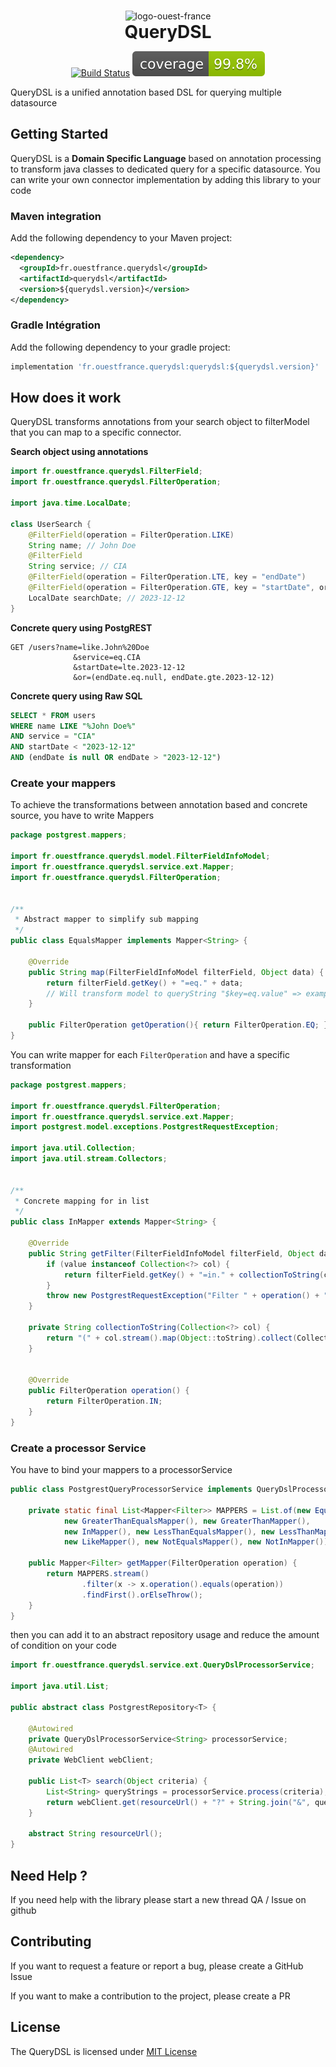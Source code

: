 <div align="center" style="text-align:center;padding-top: 15px">
    <img alt="logo-ouest-france" src="https://sipaui.sipaof.fr/downloads/logotheque/ouest-france-couleur.svg" height="100"/>
    <h1 style="margin: 0;padding: 0">QueryDSL</h1>
</div>
<div align="center" style="text-align: center">

[![Build Status](https://github.com/Ouest-France/querydsl/actions/workflows/build.yml/badge.svg)](https://github.com/Ouest-France/querydsl/actions/workflows/build.yml)
![Coverage](https://raw.githubusercontent.com/Ouest-France/querydsl/main/.github/badges/jacoco.svg)

</div>

QueryDSL is a unified annotation based DSL for querying multiple datasource

## Getting Started

QueryDSL is a **Domain Specific Language** based on annotation processing to transform java classes to dedicated query for a specific datasource.
You can write your own connector implementation by adding this library to your code

### Maven integration

Add the following dependency to your Maven project:

```xml
<dependency>
  <groupId>fr.ouestfrance.querydsl</groupId>
  <artifactId>querydsl</artifactId>
  <version>${querydsl.version}</version>
</dependency>
```

### Gradle Intégration

Add the following dependency to your gradle project:

```groovy
implementation 'fr.ouestfrance.querydsl:querydsl:${querydsl.version}'
```

## How does it work

QueryDSL transforms annotations from your search object to filterModel that you can map to a specific connector.

**Search object using annotations**

```java
import fr.ouestfrance.querydsl.FilterField;
import fr.ouestfrance.querydsl.FilterOperation;

import java.time.LocalDate;

class UserSearch {
    @FilterField(operation = FilterOperation.LIKE)
    String name; // John Doe
    @FilterField
    String service; // CIA
    @FilterField(operation = FilterOperation.LTE, key = "endDate")
    @FilterField(operation = FilterOperation.GTE, key = "startDate", orNull = true)        
    LocalDate searchDate; // 2023-12-12
}
```

**Concrete query using PostgREST**

```properties
GET /users?name=like.John%20Doe
              &service=eq.CIA
              &startDate=lte.2023-12-12
              &or=(endDate.eq.null, endDate.gte.2023-12-12)
```

**Concrete query using Raw SQL**
```sql
SELECT * FROM users
WHERE name LIKE "%John Doe%"
AND service = "CIA"
AND startDate < "2023-12-12"
AND (endDate is null OR endDate > "2023-12-12")
```

### Create your mappers


To achieve the transformations between annotation based and concrete source, you have to write Mappers

```java
package postgrest.mappers;

import fr.ouestfrance.querydsl.model.FilterFieldInfoModel;
import fr.ouestfrance.querydsl.service.ext.Mapper;
import fr.ouestfrance.querydsl.FilterOperation;


/**
 * Abstract mapper to simplify sub mapping
 */
public class EqualsMapper implements Mapper<String> {

    @Override
    public String map(FilterFieldInfoModel filterField, Object data) {
        return filterField.getKey() + "=eq." + data;
        // Will transform model to queryString "$key=eq.value" => example : service=eq.CIA
    }

    public FilterOperation getOperation(){ return FilterOperation.EQ; }
}
```

You can write mapper for each `FilterOperation` and have a specific transformation

```java
package postgrest.mappers;

import fr.ouestfrance.querydsl.FilterOperation;
import fr.ouestfrance.querydsl.service.ext.Mapper;
import postgrest.model.exceptions.PostgrestRequestException;

import java.util.Collection;
import java.util.stream.Collectors;


/**
 * Concrete mapping for in list
 */
public class InMapper extends Mapper<String> {

    @Override
    public String getFilter(FilterFieldInfoModel filterField, Object data) {
        if (value instanceof Collection<?> col) {
            return filterField.getKey() + "=in." + collectionToString(col);
        }
        throw new PostgrestRequestException("Filter " + operation() + " should be on collection type but was " + value.getClass().getSimpleName());
    }

    private String collectionToString(Collection<?> col) {
        return "(" + col.stream().map(Object::toString).collect(Collectors.joining(",")) + ")";
    }


    @Override
    public FilterOperation operation() {
        return FilterOperation.IN;
    }
}

```

### Create a processor Service

You have to bind your mappers to a processorService 

```java 
public class PostgrestQueryProcessorService implements QueryDslProcessorService<String> {

    private static final List<Mapper<Filter>> MAPPERS = List.of(new EqualsMapper(),
            new GreaterThanEqualsMapper(), new GreaterThanMapper(),
            new InMapper(), new LessThanEqualsMapper(), new LessThanMapper(),
            new LikeMapper(), new NotEqualsMapper(), new NotInMapper());

    public Mapper<Filter> getMapper(FilterOperation operation) {
        return MAPPERS.stream()
                .filter(x -> x.operation().equals(operation))
                .findFirst().orElseThrow();
    }
}
```

then you can add it to an abstract repository usage and reduce the amount of condition on your code

```java
import fr.ouestfrance.querydsl.service.ext.QueryDslProcessorService;

import java.util.List;

public abstract class PostgrestRepository<T> {

    @Autowired
    private QueryDslProcessorService<String> processorService;
    @Autowired
    private WebClient webClient;

    public List<T> search(Object criteria) {
        List<String> queryStrings = processorService.process(criteria);
        return webClient.get(resourceUrl() + "?" + String.join("&", queryStrings));
    }

    abstract String resourceUrl();
}
```

## Need Help ?

If you need help with the library please start a new thread QA / Issue on github

## Contributing

If you want to request a feature or report a bug, please create a GitHub Issue

If you want to make a contribution to the project, please create a PR

## License

The QueryDSL is licensed under [MIT License](https://opensource.org/license/mit/)